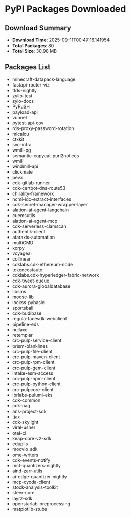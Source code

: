 # PyPI Packages Downloaded

## Download Summary
- **Download Time**: 2025-09-11T00:47:16.141954
- **Total Packages**: 80
- **Total Size**: 30.98 MB

## Packages List
- minecraft-datapack-language
- fastapi-router-viz
- tfds-nightly
- zylib-test
- zylo-docs
- PyRuSH
- payload-api
- vunnel
- pytest-api-cov
- rds-proxy-password-rotation
- micalcu
- ctxkit
- svc-infra
- wmill-pg
- semantic-copycat-purl2notices
- wmill
- windmill-api
- clickmate
- pevx
- cdk-gitlab-runner
- cdk-certbot-dns-route53
- chirality-framework
- ncmi-idc-extract-interfaces
- cdk-secret-manager-wrapper-layer
- alation-ai-agent-langchain
- cuemsutils
- alation-ai-agent-mcp
- cdk-serverless-clamscan
- authentik-client
- ataraxis-automation
- multiCMD
- korpy
- voyageai
- collinear
- cdklabs.cdk-ethereum-node
- tokencostauto
- cdklabs.cdk-hyperledger-fabric-network
- cdk-tweet-queue
- cdk-aurora-globaldatabase
- libsms
- moose-lib
- lockss-pybasic
- sportsball
- cdk-budibase
- regula-facesdk-webclient
- pipeline-eds
- nullaxe
- retemplar
- crc-pulp-service-client
- prism-blanklines
- crc-pulp-file-client
- crc-pulp-maven-client
- crc-pulp-rpm-client
- crc-pulp-gem-client
- intake-esm-access
- crc-pulp-npm-client
- crc-pulp-python-client
- crc-pulpcore-client
- lbrlabs-pulumi-eks
- cdk-common
- cdk-nag
- ans-project-sdk
- tjax
- cdk-skylight
- viral-usher
- otel-ci
- keap-core-v2-sdk
- edupils
- moovio_sdk
- ome-writers
- cdk-events-notify
- mct-quantizers-nightly
- aind-zarr-utils
- ai-edge-quantizer-nightly
- mcp-cyoda-client
- stock-analysis-toolkit
- steer-core
- layrz-sdk
- openstarlab-preprocessing
- matplotlib-stubs
